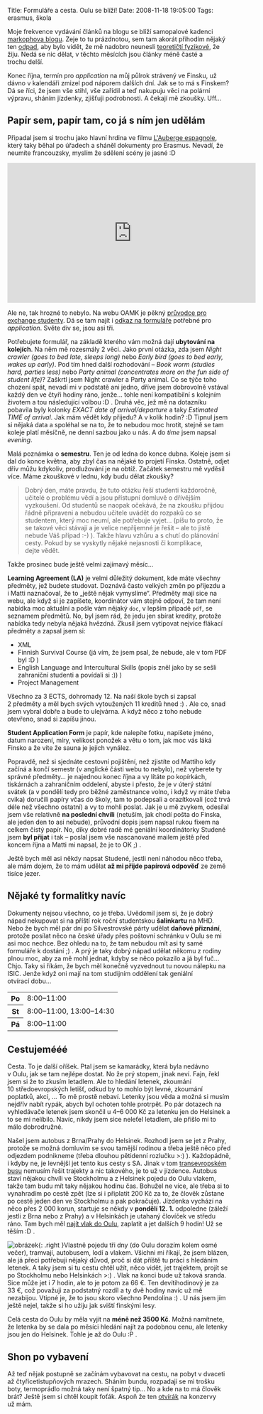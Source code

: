 Title: Formuláře a cesta. Oulu se blíží!
Date: 2008-11-18 19:05:00
Tags: erasmus, škola

Moje frekvence vydávání článků na blogu se blíží samopalové kadenci [markophova blogu](http://blog.markoph.net/). Zeje to tu prázdnotou, sem tam akorát přihodím nějaký ten [odpad](|filename|2008-11-05_zajimave-citace-a-utrzky.md), aby bylo vidět, že mě nadobro neunesli [teoretičtí fyzikové](http://www.csfd.cz/film/234260-big-bang-theory-the/), že žiju. Nedá se nic dělat, v těchto měsících jsou články méně časté a trochu delší.

Konec října, termín pro *application* na můj půlrok strávený ve Finsku, už dávno v kalendáři zmizel pod náporem dalších dní. Jak se to má s Finskem? Dá se říci, že jsem vše stihl, vše zařídil a teď nakupuju věci na polární výpravu, sháním jízdenky, zjišťuji podrobnosti. A čekají mě zkoušky. Uff…

## Papír sem, papír tam, co já s ním jen udělám

Připadal jsem si trochu jako hlavní hrdina ve filmu [L'Auberge espagnole](http://www.csfd.cz/film/34162-auberge-espagnole-l/), který taky běhal po úřadech a sháněl dokumenty pro Erasmus. Nevadí, že neumíte francouzsky, myslím že sdělení scény je jasné :D

<iframe width="560" height="315" src="https://www.youtube.com/embed/9ZA8sVgXJuw" frameborder="0" allowfullscreen></iframe>

Ale ne, tak hrozné to nebylo. Na webu OAMK je pěkný [průvodce pro exchange studenty](http://www.oamk.fi/english/exchange_opportunities/ects/). Dá se tam najít i [odkaz na formuláře](http://www.oamk.fi/english/exchange_opportunities/student_exchange/incoming_students/exchange_applications/) potřebné pro *application*. Světe div se, jsou asi tři.

Potřebujete formulář, na základě kterého vám možná dají **ubytování na kolejích**. Na něm mě rozesmály 2 věci. Jako první otázka, zda jsem *Night crawler (goes to bed late, sleeps long)* nebo *Early bird (goes to bed early, wakes up early)*. Pod tím hned další rozhodování – *Book worm (studies hard, parties less)* nebo *Party animal (concentrates more on the fun side of student life)*? Zaškrtl jsem Night crawler a Party animal. Co se týče toho chození spát, nevadí mi v podstatě ani jedno, dříve jsem dobrovolně vstával každý den ve čtyři hodiny ráno, jenže… tohle není kompatibilní s kolejním životem a tou následující volbou :D . Druhá věc, jež mě na dotazníku pobavila byly kolonky *EXACT date of arrival/departure* a taky *Estimated TIME of arrival*. Jak mám vědět kdy přijedu? A v kolik hodin? :D Tipnul jsem si nějaká data a spoléhal se na to, že to nebudou moc hrotit, stejně se tam koleje platí měsíčně, ne denní sazbou jako u nás. A do *time* jsem napsal *evening*.

Malá poznámka o **semestru**. Ten je od ledna do konce dubna. Koleje jsem si dal do konce května, aby zbyl čas na nějaké to projetí Finska. Ostatně, odjet dřív můžu kdykoliv, prodlužování je na obtíž. Začátek semestru mě vyděsil více. Máme zkouškové v lednu, kdy budu dělat zkoušky?

> Dobrý den, máte pravdu, že tuto otázku řeší studenti každoročně, učitelé o problému vědí a jsou přístupní domluvě o dřívějším vyzkoušení. Od studentů se naopak očekává, že na zkoušku přijdou řádně připraveni a nebudou učitele uvádět do rozpaků co se studentem, který moc neumí, ale potřebuje vyjet… (píšu to proto, že se takové věci stávají a je velice nepříjemné je řešit – ale to jistě nebude Váš případ :-) ). Takže hlavu vzhůru a s chutí do plánování cesty. Pokud by se vyskytly nějaké nejasnosti či komplikace, dejte vědět.

Takže prosinec bude ještě velmi zajímavý měsíc…

**Learning Agreement (LA)** je velmi důležitý dokument, kde máte všechny předměty, jež budete studovat. Doznává často velkých změn po příjezdu a i Matti naznačoval, že to „ještě nějak vymyslíme“. Předměty mají sice na webu, ale když si je zapíšete, koordinátor vám stejně odpoví, že tam není nabídka moc aktuální a pošle vám nějaký `doc`, v lepším případě `pdf`, se seznamem předmětů. No, byl jsem rád, že jedu jen sbírat kredity, protože nabídka tedy nebyla nějaká hvězdná. Zkusil jsem vytipovat nejvíce flákací předměty a zapsal jsem si:

-   XML
-   Finnish Survival Course (já vím, že jsem psal, že nebude, ale v tom PDF byl :D )
-   English Language and Intercultural Skills (popis zněl jako by se sešli zahraniční studenti a povídali si :)) )
-   Project Management

Všechno za 3 ECTS, dohromady 12. Na naší škole bych si zapsal 2 předměty a měl bych svých vytoužených 11 kreditů hned :) . Ale co, snad jsem vybral dobře a bude to ulejvárna. A když něco z toho nebude otevřeno, snad si zapíšu jinou.

**Student Application Form** je papír, kde nalepíte fotku, napíšete jméno, datum narození, míry, velikost ponožek a větu o tom, jak moc vás láká Finsko a že víte že sauna je jejich vynález.

Popravdě, než si sjednáte cestovní pojištění, než zjistíte od Mattiho kdy začíná a končí semestr (v anglické části webu to nebylo), než vyberete ty správné předměty… je najednou konec října a vy lítáte po kopírkách, tiskárnách a zahraničním oddelení, abyste i přesto, že je v úterý státní svátek (a v pondělí tedy pro běžné zaměstnance volno, i když vy máte třeba cvika) doručili papíry včas do školy, tam to podepsali a orazítkovali (což trvá déle než všechno ostatní) a vy to mohli poslat. Jak je u mě zvykem, odesílal jsem vše relativně **na poslední chvíli** (netuším, jak chodí pošta do Finska, ale jeden den to asi nebude), průvodní dopis jsem napsal rukou fixem na celkem čistý papír. No, díky dobré radě mé geniální koordinátorky Studené jsem **byl přijat** i tak – poslal jsem vše nascanované mailem ještě před koncem října a Matti mi napsal, že je to OK ;) .

Ještě bych měl asi někdy napsat Studené, jestli není náhodou něco třeba, ale mám dojem, že to mám udělat **až mi přijde papírová odpověď** ze země tisíce jezer.

## Nějaké ty formalitky navíc

Dokumenty nejsou všechno, co je třeba. Uvědomil jsem si, že je dobrý nápad nekupovat si na příští rok roční studentskou **šalinkartu** na MHD. Nebo že bych měl pár dní po Silvestrovské párty udělat **daňové přiznání**, protože posílat něco na české úřady přes poštovní schránku v Oulu se mi asi moc nechce. Bez ohledu na to, že tam nebudou mít asi ty samé formuláře k dostání ;) . A prý je taky dobrý nápad udělat někomu z rodiny plnou moc, aby za mě mohl jednat, kdyby se něco pokazilo a já byl fuč… Chjo. Taky si říkám, že bych měl konečně vyzvednout tu novou nálepku na ISIC. Jenže když oni mají na tom studijním oddělení tak geniální otvírací dobu…

<table>
    <tr>
        <th>Po</th><td>8:00–11:00</td>
    </tr>
    <tr>
        <th>St</th><td>8:00–11:00, 13:00–14:30</td>
    </tr>
    <tr>
        <th>Pá</th><td>8:00–11:00</td>
    </tr>
</table>

## Cestujemééé

Cesta. To je další oříšek. Ptal jsem se kamarádky, která byla nedávno v Oulu, jak se tam nejlépe dostat. No že prý stopem, jinak neví. Fajn, řekl jsem si že to zkusím letadlem. Ale to hledání letenek, zkoumání 10 středoevropských letišť, odkud by to mohlo být levné, zkoumání poplatků, akcí, … To mě prostě nebaví. Letenky jsou věda a možná si musím nejdřív nabít rypák, abych byl ochoten tohle protrpět. Po pár dotazech na vyhledávače letenek jsem skončil u 4–6 000 Kč za letenku jen do Helsinek a to se mi nelíbilo. Navíc, nikdy jsem sice neleťel letadlem, ale přišlo mi to málo dobrodružné.

Našel jsem autobus z Brna/Prahy do Helsinek. Rozhodl jsem se jet z Prahy, protože se možná domluvím se svou tamější rodinou a třeba ještě něco před odjezdem podnikneme (třeba dlouhou pětidenní rozlučku \>:) ). Každopádně, i kdyby ne, je levnější jet tento kus cesty s SA. Jinak v tom [transevropském busu](http://www.bohemianlines.cz/jizdnirady/finsko.aspx) nemusím řešit trajekty a nic takového, je to už v jízdence. Autobus staví nějakou chvíli ve Stockholmu a z Helsinek pojedu do Oulu vlakem, takže tam budu mít taky nějakou hodinu čas. Bohužel ne více, ale třeba si to vynahradím po cestě zpět (lze si i připlatit 200 Kč za to, že člověk zůstane po cestě jeden den ve Stockholmu a pak pokračuje). Jízdenka vychází na něco přes 2 000 korun, startuje se někdy v **pondělí 12. 1.** odpoledne (záleží jestli z Brna nebo z Prahy) a v Helsinkách je utahaný človíček ve středu ráno. Tam bych měl [najít vlak do Oulu](http://www.vr.fi/heo/index.html), zaplatit a jet dalších 9 hodin! Už se těším :D .

![obrázek](|filename|/images/92.jpg){: .right }Vlastně pojedu tři dny (do Oulu dorazím kolem osmé večer), tramvají, autobusem, lodí a vlakem. Všichni mi říkají, že jsem blázen, ale já přeci potřebuji nějaký důvod, proč si dát příště tu práci s hledáním letenek. A taky jsem si tu cestu chtěl užít, něco vidět, jet trajektem, projít se po Stockholmu nebo Helsinkách \>:) . Vlak na konci bude už taková sranda. Sice může jet i 7 hodin, ale to je potom za 66 €. Ten devítihodinový je za 33 €, což považuji za podstatný rozdíl a ty dvě hodiny navíc už mě nezabijou. Vtipné je, že to jsou skoro všechno Pendolina :) . U nás jsem jím ještě nejel, takže si ho užiju jak sviští finskými lesy.

Celá cesta do Oulu by měla vyjít na **méně než 3500 Kč**. Možná namítnete, že letenka by se dala po měsíci hledání najít za podobnou cenu, ale letenky jsou jen do Helsinek. Tohle je až do Oulu :P .

## Shon po vybavení

Až teď nějak postupně se začínám vybavovat na cestu, na pobyt v dvaceti až čtyřicetistupňových mrazech. Sháním bundu, rozpadají se mi trošku boty, termoprádlo možná taky není špatný tip… No a kde na to má člověk brát? Ještě jsem si chtěl koupit foťák. Aspoň že
ten [otvírák](http://cucuzuzu.blogspot.com/2008/08/moje-dnen-veee.html) na konzervy už mám.